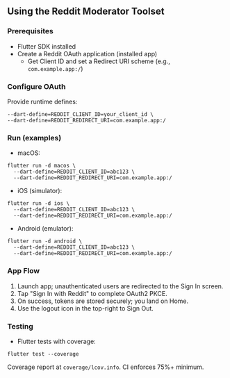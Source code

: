 ## Using the Reddit Moderator Toolset

### Prerequisites
- Flutter SDK installed
- Create a Reddit OAuth application (installed app)
  - Get Client ID and set a Redirect URI scheme (e.g., `com.example.app:/`)

### Configure OAuth
Provide runtime defines:
```
--dart-define=REDDIT_CLIENT_ID=your_client_id \
--dart-define=REDDIT_REDIRECT_URI=com.example.app:/
```

### Run (examples)
- macOS:
```
flutter run -d macos \
  --dart-define=REDDIT_CLIENT_ID=abc123 \
  --dart-define=REDDIT_REDIRECT_URI=com.example.app:/
```

- iOS (simulator):
```
flutter run -d ios \
  --dart-define=REDDIT_CLIENT_ID=abc123 \
  --dart-define=REDDIT_REDIRECT_URI=com.example.app:/
```

- Android (emulator):
```
flutter run -d android \
  --dart-define=REDDIT_CLIENT_ID=abc123 \
  --dart-define=REDDIT_REDIRECT_URI=com.example.app:/
```

### App Flow
1. Launch app; unauthenticated users are redirected to the Sign In screen.
2. Tap "Sign In with Reddit" to complete OAuth2 PKCE.
3. On success, tokens are stored securely; you land on Home.
4. Use the logout icon in the top-right to Sign Out.

### Testing
- Flutter tests with coverage:
```
flutter test --coverage
```
Coverage report at `coverage/lcov.info`. CI enforces 75%+ minimum.

